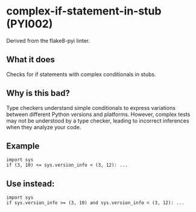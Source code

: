 # complex-if-statement-in-stub (PYI002)
Derived from the flake8-pyi linter.
## What it does
Checks for if statements with complex conditionals in stubs.
## Why is this bad?
Type checkers understand simple conditionals to express variations between
different Python versions and platforms. However, complex tests may not be
understood by a type checker, leading to incorrect inferences when they
analyze your code.
## Example
```
import sys
if (3, 10) <= sys.version_info < (3, 12): ...
```
## Use instead:
```
import sys
if sys.version_info >= (3, 10) and sys.version_info < (3, 12): ...
```